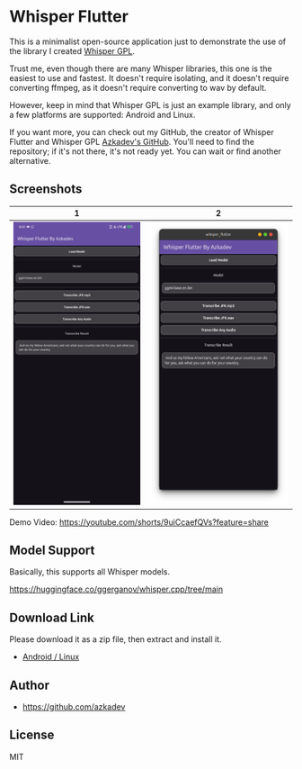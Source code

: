 # Whisper Flutter

This is a minimalist open-source application just to demonstrate the use of the library I created [Whisper GPL](https://github.com/azkadev/whisper_gpl).

Trust me, even though there are many Whisper libraries, this one is the easiest to use and fastest. It doesn't require isolating, and it doesn't require converting ffmpeg, as it doesn't require converting to wav by default.

However, keep in mind that Whisper GPL is just an example library, and only a few platforms are supported: Android and Linux.

If you want more, you can check out my GitHub, the creator of Whisper Flutter and Whisper GPL [Azkadev's GitHub](https://github.com/azkadev). You'll need to find the repository; if it's not there, it's not ready yet. You can wait or find another alternative.

## Screenshots

| 1 | 2 |
|--------------------------------|--------------------------------|
| ![](./screenshots/android.png) | ![](./screenshots/desktop.png) |


Demo Video: https://youtube.com/shorts/9uiCcaefQVs?feature=share

## Model Support

Basically, this supports all Whisper models.

https://huggingface.co/ggerganov/whisper.cpp/tree/main

## Download Link

Please download it as a zip file, then extract and install it.

- [Android / Linux](https://github.com/azkadev/whisper_flutter/releases/download/app/app.zip)

## Author

- https://github.com/azkadev

## License

MIT
